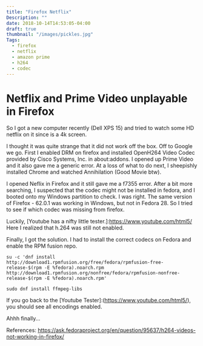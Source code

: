 ```yaml
---
title: "Firefox Netflix"
Description: ""
date: 2018-10-14T14:53:05-04:00
draft: true
thumbnail: "/images/pickles.jpg"
Tags:
  - firefox
  - netflix
  - amazon prime
  - h264
  - codec
---
```


# Netflix and Prime Video unplayable in Firefox

So I got a new computer recently (Dell XPS 15) and tried to watch some HD netflix on it since is a 4k screen.

I thought it was quite strange that it did not work off the box. Off to Google we go. First I enabled DRM on firefox and installed OpenH264 Video Codec provided by Cisco Systems, Inc. in about:addons. I opened up Prime Video and it also gave me a generic error. At a loss of what to do next, I sheepishly installed Chrome and watched Annihilation (Good Movie btw).

I opened Neflix in Firefox and it still gave me a f7355 error. After a bit more searching, I suspected that the codec might not be installed in fedora, and I booted onto my Windows partition to check. I was right. The same version of Firefox - 62.0.1 was working in Windows, but not in Fedora 28. So I tried to see if which codec was missing from firefox. 

Luckily, [Youtube has a nifty little tester.]:https://www.youtube.com/html5/ Here I realized that h.264 was still not enabled. 

Finally, I got the solution. I had to install the correct codecs on Fedora and enable the RPM fusion repo.


```
su -c 'dnf install http://download1.rpmfusion.org/free/fedora/rpmfusion-free-release-$(rpm -E %fedora).noarch.rpm http://download1.rpmfusion.org/nonfree/fedora/rpmfusion-nonfree-release-$(rpm -E %fedora).noarch.rpm'

sudo dnf install ffmpeg-libs
```

If you go back to the [Youtube Tester]:(https://www.youtube.com/html5/), you should see all encodings enabled.

Ahhh finally...




References:
https://ask.fedoraproject.org/en/question/95637/h264-videos-not-working-in-firefox/
